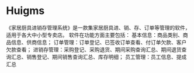 # Huigms
 《家居厨具进销存管理系统》是一款集家居厨具进、销、存、订单等管理的软件，适用于各大中小型专卖店。  软件在功能方面主要包括：  基本信息：商品类别、商品信息、供商信息；   订单管理：订单登记、已签收订单查看、付订单欠款、客户欠款查看；    进销存管理：采购登记、采购退货、期间采购查询汇总、期间退货查询汇总、销售登记、期间销售查询汇总、库存明细；  员工管理：员工信息、提成汇总
